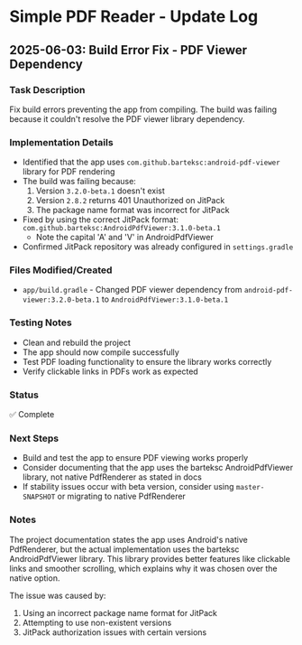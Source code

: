 # Simple PDF Reader - Update Log

## 2025-06-03: Build Error Fix - PDF Viewer Dependency

### Task Description
Fix build errors preventing the app from compiling. The build was failing because it couldn't resolve the PDF viewer library dependency.

### Implementation Details
- Identified that the app uses `com.github.barteksc:android-pdf-viewer` library for PDF rendering
- The build was failing because:
  1. Version `3.2.0-beta.1` doesn't exist
  2. Version `2.8.2` returns 401 Unauthorized on JitPack
  3. The package name format was incorrect for JitPack
- Fixed by using the correct JitPack format: `com.github.barteksc:AndroidPdfViewer:3.1.0-beta.1`
  - Note the capital 'A' and 'V' in AndroidPdfViewer
- Confirmed JitPack repository was already configured in `settings.gradle`

### Files Modified/Created
- `app/build.gradle` - Changed PDF viewer dependency from `android-pdf-viewer:3.2.0-beta.1` to `AndroidPdfViewer:3.1.0-beta.1`

### Testing Notes
- Clean and rebuild the project
- The app should now compile successfully
- Test PDF loading functionality to ensure the library works correctly
- Verify clickable links in PDFs work as expected

### Status
✅ Complete

### Next Steps
- Build and test the app to ensure PDF viewing works properly
- Consider documenting that the app uses the barteksc AndroidPdfViewer library, not native PdfRenderer as stated in docs
- If stability issues occur with beta version, consider using `master-SNAPSHOT` or migrating to native PdfRenderer

### Notes
The project documentation states the app uses Android's native PdfRenderer, but the actual implementation uses the barteksc AndroidPdfViewer library. This library provides better features like clickable links and smoother scrolling, which explains why it was chosen over the native option.

The issue was caused by:
1. Using an incorrect package name format for JitPack
2. Attempting to use non-existent versions
3. JitPack authorization issues with certain versions
